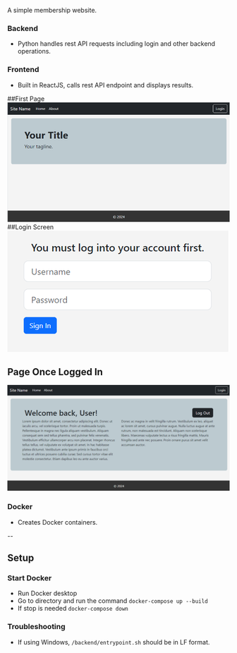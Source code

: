 A simple membership website. 
### Backend
- Python handles rest API requests including login and other backend operations.

### Frontend
- Built in ReactJS, calls rest API endpoint and displays results.

##First Page
![First Page](./frontend/screenshot1.png)
<br />
##Login Screen
![Login Screen](./frontend/screenshot2.png)
<br />
## Page Once Logged In
![Page Once Logged In](./frontend/screenshot3.png)
<br />
### Docker
- Creates Docker containers.

--

## Setup

### Start Docker
- Run Docker desktop
- Go to directory and run the command
    `docker-compose up --build`
- If stop is needed
    `docker-compose down`


### Troubleshooting

- If using Windows, `/backend/entrypoint.sh` should be in LF format.
